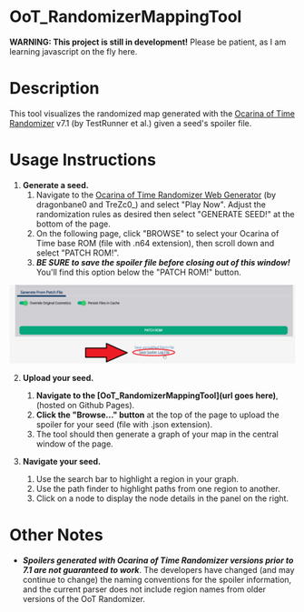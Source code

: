 # OoT_RandomizerMappingTool
**WARNING: This project is still in development!** Please be patient, as I am learning javascript on the fly here.

# Description
This tool visualizes the randomized map generated with the [Ocarina of Time Randomizer](https://ootrandomizer.com/) v7.1 (by TestRunner et al.) given a seed's spoiler file.

# Usage Instructions
1.  **Generate a seed.**
    1. Navigate to the [Ocarina of Time Randomizer Web Generator](https://ootrandomizer.com/) (by dragonbane0 and TreZc0_) and select "Play Now". Adjust the randomization rules as desired then select "GENERATE SEED!" at the bottom of the page.
    2. On the following page, click "BROWSE" to select your Ocarina of Time base ROM (file with .n64 extension), then scroll down and select "PATCH ROM!".
    3. ***BE SURE to save the spoiler file before closing out of this window!*** You'll find this option below the "PATCH ROM!" button.

![Screenshot](./src/assets/images/save-spoiler-log.png)

2. **Upload your seed.**
    1. **Navigate to the [OoT_RandomizerMappingTool](url goes here)**, (hosted on Github Pages).
    2. **Click the "Browse..." button** at the top of the page to upload the spoiler for your seed (file with .json extension).
    3. The tool should then generate a graph of your map in the central window of the page.

3. **Navigate your seed.**
   1. Use the search bar to highlight a region in your graph.
   2. Use the path finder to highlight paths from one region to another.
   3. Click on a node to display the node details in the panel on the right.


# Other Notes
* ***Spoilers generated with Ocarina of Time Randomizer versions prior to 7.1 are not guaranteed to work***. The developers have changed (and may continue to change) the naming conventions for the spoiler information, and the current parser does not include region names from older versions of the OoT Randomizer.